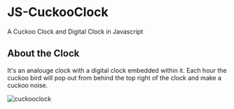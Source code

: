 # JS-CuckooClock
A Cuckoo Clock and Digital Clock in Javascript

## About the Clock

It's an analouge clock with a digital clock embedded within it. Each hour the cuckoo bird will pop out from behind the top right of the clock 
and make a cuckoo noise.

![cuckooclock](https://cloud.githubusercontent.com/assets/20857366/21599788/c74c704a-d1bd-11e6-8d13-15dc8800717a.jpg)
